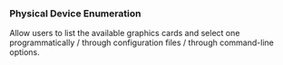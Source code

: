 ### Physical Device Enumeration

Allow users to list the available graphics cards and select one programmatically / through configuration files / through command-line options.
